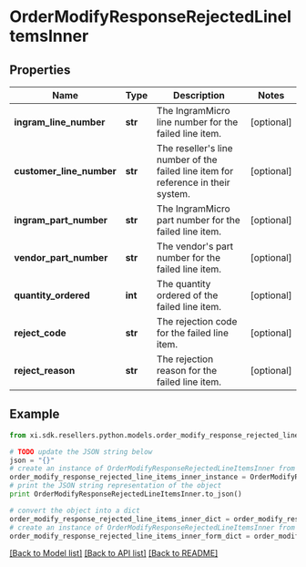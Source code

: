 # OrderModifyResponseRejectedLineItemsInner


## Properties

Name | Type | Description | Notes
------------ | ------------- | ------------- | -------------
**ingram_line_number** | **str** | The IngramMicro line number for the failed line item. | [optional] 
**customer_line_number** | **str** | The reseller&#39;s line number of the failed line item for reference in their system. | [optional] 
**ingram_part_number** | **str** | The IngramMicro part number for the failed line item. | [optional] 
**vendor_part_number** | **str** | The vendor&#39;s part number for the failed line item. | [optional] 
**quantity_ordered** | **int** | The quantity ordered of the failed line item. | [optional] 
**reject_code** | **str** | The rejection code for the failed line item. | [optional] 
**reject_reason** | **str** | The rejection reason for the failed line item. | [optional] 

## Example

```python
from xi.sdk.resellers.python.models.order_modify_response_rejected_line_items_inner import OrderModifyResponseRejectedLineItemsInner

# TODO update the JSON string below
json = "{}"
# create an instance of OrderModifyResponseRejectedLineItemsInner from a JSON string
order_modify_response_rejected_line_items_inner_instance = OrderModifyResponseRejectedLineItemsInner.from_json(json)
# print the JSON string representation of the object
print OrderModifyResponseRejectedLineItemsInner.to_json()

# convert the object into a dict
order_modify_response_rejected_line_items_inner_dict = order_modify_response_rejected_line_items_inner_instance.to_dict()
# create an instance of OrderModifyResponseRejectedLineItemsInner from a dict
order_modify_response_rejected_line_items_inner_form_dict = order_modify_response_rejected_line_items_inner.from_dict(order_modify_response_rejected_line_items_inner_dict)
```
[[Back to Model list]](../README.md#documentation-for-models) [[Back to API list]](../README.md#documentation-for-api-endpoints) [[Back to README]](../README.md)



